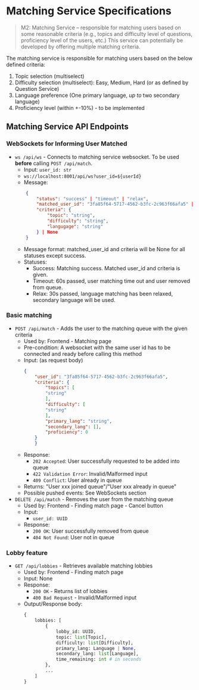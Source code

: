 # Matching Service Specifications
> M2: Matching Service – responsible for matching users based on some reasonable criteria (e.g., topics and difficulty level of questions, proficiency level of the users, etc.) This service can potentially be developed by offering multiple matching criteria.

The matching service is responsible for matching users based on the below defined criteria:
1. Topic selection (multiselect)
1. Difficulty selection (multiselect): Easy, Medium, Hard (or as defined by Question Service)
1. Language preference (One primary language, *up to* two secondary language)
1. Proficiency level (within +-10%) - to be implemented

## Matching Service API Endpoints
### WebSockets for Informing User Matched
- `ws /api/ws` - Connects to matching service websocket. To be used **before** calling `POST /api/match`.
    - Input: `user_id: str`
    - `ws://localhost:8001/api/ws?user_id=${userId}`
    - Message:
    ```json
        {
            "status": "success" | "timeout" | "relax",
            "matched_user_id": "3fa85f64-5717-4562-b3fc-2c963f66afa5" | None,
            "criteria": {
                "topic": "string",
                "difficulty": "string",
                "langugage": "string"
            } | None
        }
    ```
    - Message format: matched_user_id and criteria will be None for all statuses except success.
    - Statuses:
        - Success: Matching success. Matched user_id and criteria is given.
        - Timeout: 60s passed, user matching time out and user removed from queue.
        - Relax: 30s passed, language matching has been relaxed, secondary language will be used.

### Basic matching
- `POST /api/match` - Adds the user to the matching queue with the given criteria
    - Used by: Frontend - Matching page
    - Pre-condition: A websocket with the same user id has to be connected and ready before calling this method
    - Input: (as request body)
        ```json
        {
            "user_id": "3fa85f64-5717-4562-b3fc-2c963f66afa5",
            "criteria": {
                "topics": [
                "string"
                ],
                "difficulty": [
                "string"
                ],
                "primary_lang": "string",
                "secondary_lang": [],
                "proficiency": 0
            }
            }
        ```
    - Response:
        - `202 Accepted`: User successfully requested to be added into queue
        - `422 Validation Error`: Invalid/Malformed input
        - `409 Conflict`: User already in queue
    - Returns: "User xxx joined queue"/"User xxx already in queue"
    - Possible pushed events: See WebSockets section
- `DELETE /api/match` - Removes the user from the matching queue
    - Used by: Frontend - Finding match page - Cancel button
    - Input:
        - `user_id: UUID`
    - Response:
        - `200 OK`: User successfully removed from queue
        - `404 Not Found`: User not in queue
### Lobby feature
- `GET /api/lobbies` - Retrieves available matching lobbies
    - Used by: Frontend - Finding match page
    - Input: None
    - Response:
        - `200 OK` - Returns list of lobbies
        - `400 Bad Request` - Invalid/Malformed input
    - Output/Response body:
        ```python
        {
            lobbies: [
                {
                    lobby_id: UUID,
                    topic: list[Topic],
                    difficulty: list[Difficulty],
                    primary_lang: Language | None,
                    secondary_lang: list[Language],
                    time_remaining: int # in seconds
                },
                ...
            ]
        }

        ```

